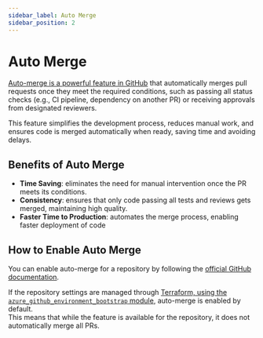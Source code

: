```yaml
---
sidebar_label: Auto Merge
sidebar_position: 2
---
```


# Auto Merge

[Auto-merge is a powerful feature in GitHub](https://github.blog/changelog/2021-02-04-pull-request-auto-merge-is-now-generally-available/)
that automatically merges pull requests once they meet the required conditions,
such as passing all status checks (e.g., CI pipeline, dependency on another PR)
or receiving approvals from designated reviewers.

This feature simplifies the development process, reduces manual work, and
ensures code is merged automatically when ready, saving time and avoiding
delays.

## Benefits of Auto Merge

- **Time Saving**: eliminates the need for manual intervention once the PR meets
  its conditions.
- **Consistency**: ensures that only code passing all tests and reviews gets
  merged, maintaining high quality.
- **Faster Time to Production**: automates the merge process, enabling faster
  deployment of code

## How to Enable Auto Merge

You can enable auto-merge for a repository by following the
[official GitHub documentation](https://docs.github.com/en/pull-requests/collaborating-with-pull-requests/incorporating-changes-from-a-pull-request/automatically-merging-a-pull-request#enabling-auto-merge).

If the repository settings are managed through
[Terraform, using the `azure_github_environment_bootstrap` module](https://registry.terraform.io/modules/pagopa-dx/azure-github-environment-bootstrap/azurerm/latest),
auto-merge is enabled by default.  
This means that while the feature is available for the repository, it does not
automatically merge all PRs.

